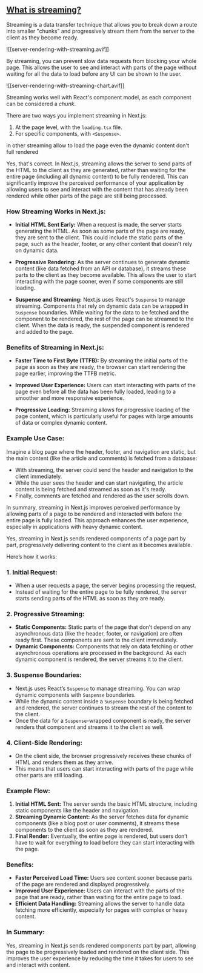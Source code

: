 
## [What is streaming?](https://nextjs.org/learn/dashboard-app/streaming#what-is-streaming)

Streaming is a data transfer technique that allows you to break down a route into smaller "chunks" and progressively stream them from the server to the client as they become ready.

![[server-rendering-with-streaming.avif]]

By streaming, you can prevent slow data requests from blocking your whole page. This allows the user to see and interact with parts of the page without waiting for all the data to load before any UI can be shown to the user.

![[server-rendering-with-streaming-chart.avif]]

Streaming works well with React's component model, as each component can be considered a _chunk_.

There are two ways you implement streaming in Next.js:

1. At the page level, with the `loading.tsx` file.
2. For specific components, with `<Suspense>`.

in other streaming allow to load the page even the dynamic content don't full rendered

Yes, that's correct. In Next.js, streaming allows the server to send parts of the HTML to the client as they are generated, rather than waiting for the entire page (including all dynamic content) to be fully rendered. This can significantly improve the perceived performance of your application by allowing users to see and interact with the content that has already been rendered while other parts of the page are still being processed.

### How Streaming Works in Next.js:

- **Initial HTML Sent Early:** When a request is made, the server starts generating the HTML. As soon as some parts of the page are ready, they are sent to the client. This could include the static parts of the page, such as the header, footer, or any other content that doesn't rely on dynamic data.
    
- **Progressive Rendering:** As the server continues to generate dynamic content (like data fetched from an API or database), it streams these parts to the client as they become available. This allows the user to start interacting with the page sooner, even if some components are still loading.
    
- **Suspense and Streaming:** Next.js uses React's `Suspense` to manage streaming. Components that rely on dynamic data can be wrapped in `Suspense` boundaries. While waiting for the data to be fetched and the component to be rendered, the rest of the page can be streamed to the client. When the data is ready, the suspended component is rendered and added to the page.
    

### Benefits of Streaming in Next.js:

- **Faster Time to First Byte (TTFB):** By streaming the initial parts of the page as soon as they are ready, the browser can start rendering the page earlier, improving the TTFB metric.
    
- **Improved User Experience:** Users can start interacting with parts of the page even before all the data has been fully loaded, leading to a smoother and more responsive experience.
    
- **Progressive Loading:** Streaming allows for progressive loading of the page content, which is particularly useful for pages with large amounts of data or complex dynamic content.
    

### Example Use Case:

Imagine a blog page where the header, footer, and navigation are static, but the main content (like the article and comments) is fetched from a database:

- With streaming, the server could send the header and navigation to the client immediately.
- While the user sees the header and can start navigating, the article content is being fetched and streamed as soon as it's ready.
- Finally, comments are fetched and rendered as the user scrolls down.

In summary, streaming in Next.js improves perceived performance by allowing parts of a page to be rendered and interacted with before the entire page is fully loaded. This approach enhances the user experience, especially in applications with heavy dynamic content.


Yes, streaming in Next.js sends rendered components of a page part by part, progressively delivering content to the client as it becomes available.

Here’s how it works:

### 1. **Initial Request:**

- When a user requests a page, the server begins processing the request.
- Instead of waiting for the entire page to be fully rendered, the server starts sending parts of the HTML as soon as they are ready.

### 2. **Progressive Streaming:**

- **Static Components:** Static parts of the page that don’t depend on any asynchronous data (like the header, footer, or navigation) are often ready first. These components are sent to the client immediately.
- **Dynamic Components:** Components that rely on data fetching or other asynchronous operations are processed in the background. As each dynamic component is rendered, the server streams it to the client.

### 3. **Suspense Boundaries:**

- Next.js uses React’s `Suspense` to manage streaming. You can wrap dynamic components with `Suspense` boundaries.
- While the dynamic content inside a `Suspense` boundary is being fetched and rendered, the server continues to stream the rest of the content to the client.
- Once the data for a `Suspense`-wrapped component is ready, the server renders that component and streams it to the client as well.

### 4. **Client-Side Rendering:**

- On the client side, the browser progressively receives these chunks of HTML and renders them as they arrive.
- This means that users can start interacting with parts of the page while other parts are still loading.

### **Example Flow:**

1. **Initial HTML Sent:** The server sends the basic HTML structure, including static components like the header and navigation.
2. **Streaming Dynamic Content:** As the server fetches data for dynamic components (like a blog post or user comments), it streams these components to the client as soon as they are rendered.
3. **Final Render:** Eventually, the entire page is rendered, but users don’t have to wait for everything to load before they can start interacting with the page.

### **Benefits:**

- **Faster Perceived Load Time:** Users see content sooner because parts of the page are rendered and displayed progressively.
- **Improved User Experience:** Users can interact with the parts of the page that are ready, rather than waiting for the entire page to load.
- **Efficient Data Handling:** Streaming allows the server to handle data fetching more efficiently, especially for pages with complex or heavy content.

### **In Summary:**

Yes, streaming in Next.js sends rendered components part by part, allowing the page to be progressively loaded and rendered on the client side. This improves the user experience by reducing the time it takes for users to see and interact with content.